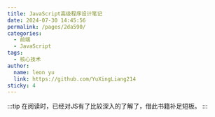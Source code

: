 ```yaml
---
title: JavaScript高级程序设计笔记
date: 2024-07-30 14:45:56
permalink: /pages/2da590/
categories:
  - 前端
  - JavaScript
tags:
  - 核心技术
author: 
  name: leon yu
  link: https://github.com/YuXingLiang214
sticky: 4
---
```


:::tip
在阅读时，已经对JS有了比较深入的了解了，借此书籍补足短板。
:::
